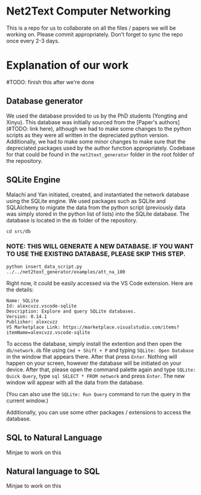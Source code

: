 # Net2Text Computer Networking

This is a repo for us to collaborate on all the files / papers we will be working on. Please commit appropriately. Don't forget to sync the repo once every 2-3 days.

# Explanation of our work

#TODO: finish this after we're done

## Database generator

We used the database provided to us by the PhD students (Yongting and Xinyu). This database was initially sourced from the [Paper's authors](#TODO: link here), although we had to make some changes to the python scripts as they were all written in the depreciated python version. Additionally, we had to make some minor changes to make sure that the depreciated packages used by the author function appropriately. Codebase for that could be found in the `net2text_generator` folder in the root folder of the repository.

## SQLite Engine

Malachi and Yan initiated, created, and instantiated the network database using the SQLite engine. We used packages such as SQLite and SQLAlchemy to migrate the data from the python script (previously data was simply stored in the python list of lists) into the SQLite database. The database is located in the `db` folder of the repository.

```shell
cd src/db
```

### NOTE: THIS WILL GENERATE A NEW DATABASE. IF YOU WANT TO USE THE EXISTING DATABASE, PLEASE SKIP THIS STEP.

```shell
python insert_data_script.py ../../net2text_generator/examples/att_na_100
```

Right now, it could be easily accessed via the VS Code extension. Here are the details:

```
Name: SQLite
Id: alexcvzz.vscode-sqlite
Description: Explore and query SQLite databases.
Version: 0.14.1
Publisher: alexcvzz
VS Marketplace Link: https://marketplace.visualstudio.com/items?itemName=alexcvzz.vscode-sqlite
```

To access the database, simply install the extention and then open the `db/network.db` file using `Cmd + Shift + P` and typing `SQLite: Open Database` in the window that appears there. After that press `Enter`. Nothing will happen on your screen, however the database will be initiated on your device. After that, please open the command palette again and type `SQLite: Quick Query`, type `sql SELECT * FROM network` and press `Enter`. The new window will appear with all the data from the database.

(You can also use the `SQLite: Run Query` command to run the query in the current window.)

Additionally, you can use some other packages / extensions to access the database.

## SQL to Natural Language

Minjae to work on this

## Natural language to SQL

Minjae to work on this
